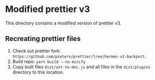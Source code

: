 # Modified prettier v3

This directory contains a modified version of prettier v3.

## Recreating prettier files

1. Check out prettier fork: `https://github.com/pieterv/prettier/tree/hermes-v2-backport`.
2. Build repo: `yarn build --no-minify`
3. Copy built files `dist/ast-to-doc.js` and all files in the `dist/plugins` directory to this location.
